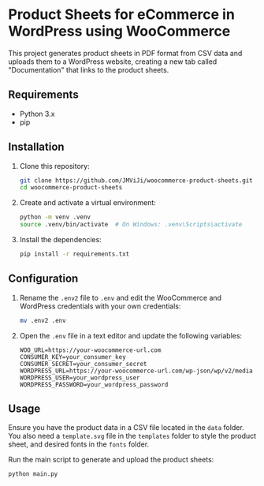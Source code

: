 # Product Sheets for eCommerce in WordPress using WooCommerce

This project generates product sheets in PDF format from CSV data and uploads them to a WordPress website, creating a new tab called "Documentation" that links to the product sheets.

## Requirements

- Python 3.x
- pip

## Installation

1. Clone this repository:
    ```bash
    git clone https://github.com/JMViJi/woocommerce-product-sheets.git
    cd woocommerce-product-sheets
    ```

2. Create and activate a virtual environment:
    ```bash
    python -m venv .venv
    source .venv/bin/activate  # On Windows: .venv\Scripts\activate
    ```

3. Install the dependencies:
    ```bash
    pip install -r requirements.txt
    ```

## Configuration

1. Rename the `.env2` file to `.env` and edit the WooCommerce and WordPress credentials with your own credentials:
    ```bash
    mv .env2 .env
    ```

2. Open the `.env` file in a text editor and update the following variables:
    ```plaintext
    WOO_URL=https://your-woocommerce-url.com
    CONSUMER_KEY=your_consumer_key
    CONSUMER_SECRET=your_consumer_secret
    WORDPRESS_URL=https://your-woocommerce-url.com/wp-json/wp/v2/media
    WORDPRESS_USER=your_wordpress_user
    WORDPRESS_PASSWORD=your_wordpress_password
    ```

## Usage

Ensure you have the product data in a CSV file located in the `data` folder. You also need a `template.svg` file in the `templates` folder to style the product sheet, and desired fonts in the `fonts` folder.

Run the main script to generate and upload the product sheets:

```bash
python main.py
